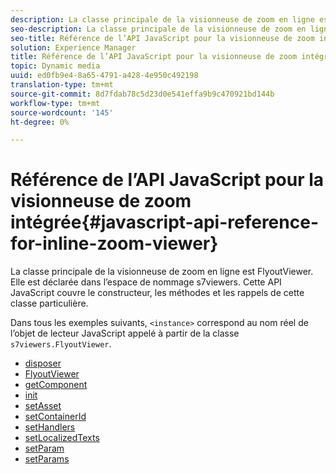 ```yaml
---
description: La classe principale de la visionneuse de zoom en ligne est FlyoutViewer. Elle est déclarée dans l’espace de nommage s7viewers. Cette API JavaScript couvre le constructeur, les méthodes et les rappels de cette classe particulière.
seo-description: La classe principale de la visionneuse de zoom en ligne est FlyoutViewer. Elle est déclarée dans l’espace de nommage s7viewers. Cette API JavaScript couvre le constructeur, les méthodes et les rappels de cette classe particulière.
seo-title: Référence de l’API JavaScript pour la visionneuse de zoom intégrée
solution: Experience Manager
title: Référence de l’API JavaScript pour la visionneuse de zoom intégrée
topic: Dynamic media
uuid: ed0fb9e4-8a65-4791-a428-4e950c492198
translation-type: tm+mt
source-git-commit: 8d7fdab78c5d23d0e541effa9b9c470921bd144b
workflow-type: tm+mt
source-wordcount: '145'
ht-degree: 0%

---
```



# Référence de l’API JavaScript pour la visionneuse de zoom intégrée{#javascript-api-reference-for-inline-zoom-viewer}

La classe principale de la visionneuse de zoom en ligne est FlyoutViewer. Elle est déclarée dans l’espace de nommage s7viewers. Cette API JavaScript couvre le constructeur, les méthodes et les rappels de cette classe particulière.

Dans tous les exemples suivants, `<instance>` correspond au nom réel de l’objet de lecteur JavaScript appelé à partir de la classe `s7viewers.FlyoutViewer`.

* [disposer](r-html5-inlinezoom-viewer-javascriptapiref-dispose.md)
* [FlyoutViewer](r-html5-inlinezoom-viewer-javascriptapiref-inlinezoomviewer.md)
* [getComponent](r-html5-inlinezoom-viewer-javascriptapiref-getcomponent.md)
* [init](r-html5-inlinezoom-viewer-javascriptapiref-init.md)
* [setAsset](r-html5-inlinezoom-viewer-javascriptapiref-setasset.md)
* [setContainerId](r-html5-inlinezoom-viewer-javascriptapiref-.setcontainerid.md)
* [setHandlers](r-html5-inlinezoom-viewer-javascriptapiref-sethandlers.md)
* [setLocalizedTexts](r-html5-inlinezoom-viewer-javascriptapiref-setlocalizedtexts.md)
* [setParam](r-html5-inlinezoom-viewer-javascriptapiref-setparam.md)
* [setParams](r-html5-inlinezoom-viewer-javascriptapiref-setparams.md)
